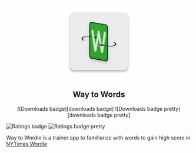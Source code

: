 <div align="center">
    <img alt="App Icon" src="android/app/src/main/res/mipmap-xxxhdpi/ic_launcher.png" width="200" />
</div>

<h2 align="center">
    Way to Words
</h2>
<p align="center">
![Downloads badge][downloads badge] ![Downloads badge pretty][downloads badge pretty] 

  ![Ratings badge][ratings badge] ![Ratings badge pretty][ratings badge pretty] 
    </p>

Way to Wordle is a trainer app to familiarize with words to gain high score in [NYTimes Wordle](https://www.nytimes.com/games/wordle/index.html)

[downloads badge]: https://PlayBadges.pavi2410.me/badge/downloads?id=com.bhive.waytowordle
[downloads badge pretty]: https://PlayBadges.pavi2410.me/badge/downloads?id=com.bhive.waytowordle&pretty

[ratings badge]: https://PlayBadges.pavi2410.me/badge/ratings?id=com.bhive.waytowordle
[ratings badge pretty]: https://PlayBadges.pavi2410.me/badge/ratings?id=com.bhive.waytowordle&pretty
 
